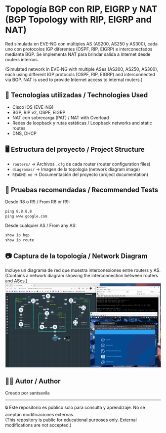 
# Topología BGP con RIP, EIGRP y NAT (BGP Topology with RIP, EIGRP and NAT)

Red simulada en EVE-NG con múltiples AS (AS200, AS250 y AS300), cada uno con protocolos IGP diferentes (OSPF, RIP, EIGRP) e interconectados mediante BGP. Se implementa NAT para brindar salida a Internet desde routers internos.

(Simulated network in EVE-NG with multiple ASes (AS200, AS250, AS300), each using different IGP protocols (OSPF, RIP, EIGRP) and interconnected via BGP. NAT is used to provide Internet access to internal routers.)

## 📌 Tecnologías utilizadas / Technologies Used

- Cisco IOS (EVE-NG)
- BGP, RIP v2, OSPF, EIGRP
- NAT con sobrecarga (PAT) / NAT with Overload
- Redes de loopback y rutas estáticas / Loopback networks and static routes
- DNS, DHCP

## 🖥️ Estructura del proyecto / Project Structure

- `routers/` → Archivos `.cfg` de cada router (router configuration files)
- `diagramas/` → Imagen de la topología (network diagram image)
- `README.md` → Documentación del proyecto (project documentation)

## 🧪 Pruebas recomendadas / Recommended Tests

Desde R8 o R9 / From R8 or R9:

```
ping 8.8.8.8
ping www.google.com
```

Desde cualquier AS / From any AS:

```
show ip bgp
show ip route
```

## 📷 Captura de la topología / Network Diagram

Incluye un diagrama de red que muestra interconexiones entre routers y AS.  
(Contains a network diagram showing the interconnection between routers and ASes.)
![Topología de red](diagramas/topologia.png)

## 👨‍💻 Autor / Author

Creado por santsavila

---

🔒 Este repositorio es público solo para consulta y aprendizaje. No se aceptan modificaciones externas.  
(This repository is public for educational purposes only. External modifications are not accepted.)

